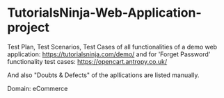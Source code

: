 # TutorialsNinja-Web-Application-project
Test Plan, Test Scenarios, Test Cases of all functionalities of a demo web application: https://tutorialsninja.com/demo/
and for 'Forget Password' functionality test cases: https://opencart.antropy.co.uk/

And also "Doubts & Defects" of the apllications are listed manually.

Domain: eCommerce
